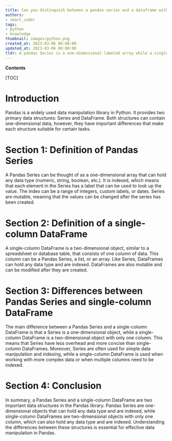 ```yaml
---
title: Can you distinguish between a pandas series and a dataframe with only one column?
authors:
- smart_coder
tags:
- python
- knowledge
thumbnail: images/python.png
created_at: 2023-03-06 00:00:00
updated_at: 2023-03-06 00:00:00
tldr: A pandas Series is a one-dimensional labeled array while a single-column DataFrame is a two-dimensional labeled data structure with columns.
---
```


**Contents**

[TOC]

# Introduction

Pandas is a widely used data manipulation library in Python. It provides two primary data structures: Series and DataFrame. Both structures can contain one-dimensional data, however, they have important differences that make each structure suitable for certain tasks.

# Section 1: Definition of Pandas Series

A Pandas Series can be thought of as a one-dimensional array that can hold any data type (numeric, string, boolean, etc.). It is indexed, which means that each element in the Series has a label that can be used to look up the value. The index can be a range of integers, custom labels, or dates. Series are mutable, meaning that the values can be changed after the series has been created.

# Section 2: Definition of a single-column DataFrame

A single-column DataFrame is a two-dimensional object, similar to a spreadsheet or database table, that consists of one column of data. This column can be a Pandas Series, a list, or an array. Like Series, DataFrames can hold any data type and are indexed. DataFrames are also mutable and can be modified after they are created.

# Section 3: Differences between Pandas Series and single-column DataFrame

The main difference between a Pandas Series and a single-column DataFrame is that a Series is a one-dimensional object, while a single-column DataFrame is a two-dimensional object with only one column. This means that Series have less overhead and more concise than single-column DataFrames. Moreover, Series are often used for simple data manipulation and indexing, while a single-column DataFrame is used when working with more complex data or when multiple columns need to be indexed.

# Section 4: Conclusion

In summary, a Pandas Series and a single-column DataFrame are two important data structures in the Pandas library. Pandas Series are one-dimensional objects that can hold any data type and are indexed, while single-column DataFrames are two-dimensional objects with only one column, which can also hold any data type and are indexed. Understanding the differences between these structures is essential for effective data manipulation in Pandas.
